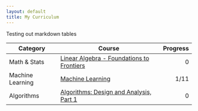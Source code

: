 ```yaml
---
layout: default
title: My Curriculum
---
```


Testing out markdown tables

| Category         | Course                                                            | Progress |
| ---------------  | ------------------------------------------------------------------| --------:|
| Math & Stats     | [Linear Algebra - Foundations to Frontiers][101]                  |        0 |
| Machine Learning | [Machine Learning][201]                                           |     1/11 |
| Algorithms       | [Algorithms: Design and Analysis, Part 1][301]                    |        0 |

[101]: https://www.edx.org/course/linear-algebra-foundations-frontiers-utaustinx-ut-5-04x
[201]: https://www.coursera.org/learn/machine-learning
[301]: https://www.coursera.org/learn/algorithm-design-analysis
